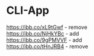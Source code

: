 # CLI-App

https://ibb.co/xL9tGwf - remove <br/> 
https://ibb.co/NjHkYBc - add<br/> 
https://ibb.co/9gPMVVF - add<br/> 
https://ibb.co/tHnJRB4 - remove
